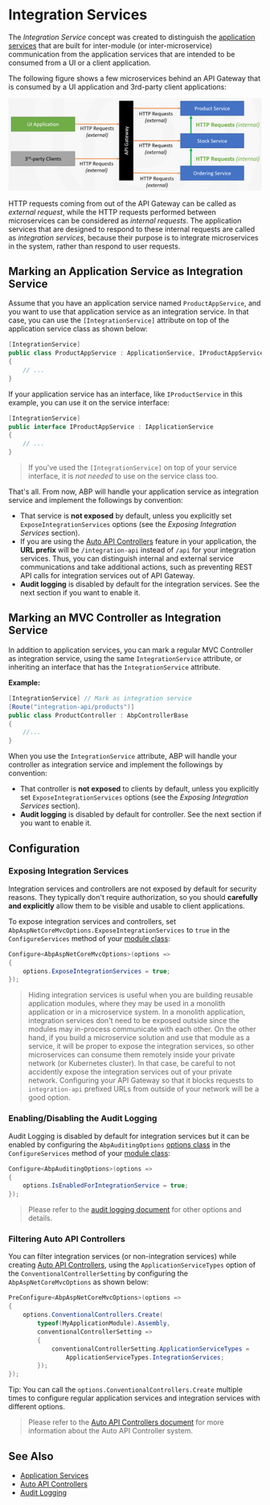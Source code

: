 # Integration Services

The *Integration Service* concept was created to distinguish the [application services](Application-Services.md) that are built for inter-module (or inter-microservice) communication from the application services that are intended to be consumed from a UI or a client application.

The following figure shows a few microservices behind an API Gateway that is consumed by a UI application and 3rd-party client applications:

![integration-services](../../images/integration-services.png)

HTTP requests coming from out of the API Gateway can be called as *external request*, while the HTTP requests performed between microservices can be considered as *internal requests*. The application services that are designed to respond to these internal requests are called as *integration services*, because their purpose is to integrate microservices in the system, rather than respond to user requests.

## Marking an Application Service as Integration Service

Assume that you have an application service named `ProductAppService`, and you want to use that application service as an integration service. In that case, you can use the `[IntegrationService]` attribute on top of the application service class as shown below:

```csharp
[IntegrationService]
public class ProductAppService : ApplicationService, IProductAppService
{
    // ...
}
```

If your application service has an interface, like `IProductService` in this example, you can use it on the service interface:

```csharp
[IntegrationService]
public interface IProductAppService : IApplicationService
{
    // ...
}
```

> If you've used the `[IntegrationService]` on top of your service interface, it is *not needed* to use on the service class too.

That's all. From now, ABP will handle your application service as integration service and implement the followings by convention:

* That service is **not exposed** by default, unless you explicitly set `ExposeIntegrationServices` options (see the *Exposing Integration Services* section).
* If you are using the [Auto API Controllers](API/Auto-API-Controllers.md) feature in your application, the **URL prefix** will be `/integration-api` instead of `/api` for your integration services. Thus, you can distinguish internal and external service communications and take additional actions, such as preventing REST API calls for integration services out of API Gateway.
* **Audit logging** is disabled by default for the integration services. See the next section if you want to enable it.

## Marking an MVC Controller as Integration Service

In addition to application services, you can mark a regular MVC Controller as integration service, using the same `IntegrationService` attribute, or inheriting an interface that has the `IntegrationService` attribute.

**Example:**

````csharp
[IntegrationService] // Mark as integration service
[Route("integration-api/products")]
public class ProductController : AbpControllerBase
{
    //...
}
````

When you use the `IntegrationService` attribute, ABP will handle your controller as integration service and implement the followings by convention:

* That controller is **not exposed** to clients by default, unless you explicitly set `ExposeIntegrationServices` options (see the *Exposing Integration Services* section).
* **Audit logging** is disabled by default for controller. See the next section if you want to enable it.

## Configuration

### Exposing Integration Services

Integration services and controllers are not exposed by default for security reasons. They typically don't require authorization, so you should **carefully and explicitly** allow them to be visible and usable to client applications.

To expose integration services and controllers, set `AbpAspNetCoreMvcOptions.ExposeIntegrationServices` to `true` in the `ConfigureServices` method of your [module class](Module-Development-Basics.md):

````csharp
Configure<AbpAspNetCoreMvcOptions>(options =>
{
    options.ExposeIntegrationServices = true;
});
````

> Hiding integration services is useful when you are building reusable application modules, where they may be used in a monolith application or in a microservice system. In a monolith application, integration services don't need to be exposed outside since the modules may in-process communicate with each other. On the other hand, if you build a microservice solution and use that module as a service, it will be proper to expose the integration services, so other microservices can consume them remotely inside your private network (or Kubernetes cluster). In that case, be careful to not accidently expose the integration services out of your private network. Configuring your API Gateway so that it blocks requests to `integration-api` prefixed URLs from outside of your network will be a good option.

### Enabling/Disabling the Audit Logging

Audit Logging is disabled by default for integration services but it can be enabled by configuring the `AbpAuditingOptions` [options class](Options.md) in the `ConfigureServices` method of your [module class](Module-Development-Basics.md):

```csharp
Configure<AbpAuditingOptions>(options =>
{
    options.IsEnabledForIntegrationService = true;
});
```

> Please refer to the [audit logging document](Audit-Logging.md) for other options and details.

### Filtering Auto API Controllers

You can filter integration services (or non-integration services) while creating [Auto API Controllers](API/Auto-API-Controllers.md), using the `ApplicationServiceTypes` option of the `ConventionalControllerSetting` by configuring the `AbpAspNetCoreMvcOptions` as shown below:

```csharp
PreConfigure<AbpAspNetCoreMvcOptions>(options =>
{
    options.ConventionalControllers.Create(
        typeof(MyApplicationModule).Assembly,
        conventionalControllerSetting =>
        {
            conventionalControllerSetting.ApplicationServiceTypes = 
                ApplicationServiceTypes.IntegrationServices;
        });
});
```

Tip: You can call the `options.ConventionalControllers.Create` multiple times to configure regular application services and integration services with different options.

> Please refer to the [Auto API Controllers document](API/Auto-API-Controllers.md) for more information about the Auto API Controller system.

## See Also

* [Application Services](Application-Services.md)
* [Auto API Controllers](API/Auto-API-Controllers.md)
* [Audit Logging](Audit-Logging.md)
